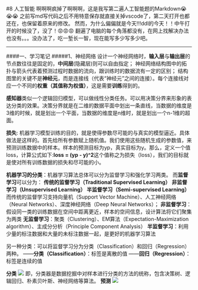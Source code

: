 #8 人工智能
啊啊啊疯掉了啊啊啊，这是我写第二遍人工智能题的Markdown:sob::sob::sob:
之前写md写代码之后不用特意保存就直接关掉vscode了，第二天打开也都还在，也保留着原来的修改。
然而，为什么偏偏就是今天!!!ddl的今天！！中午打开的时候没了，没了！:rage::rage::rage:
翻遍了电脑的每个角落都没有，在网上找解决办法也没有。。。没办法了，吃一堑长一智，现在能写多少写多少吧。
*******
####一、学习笔记
#####1、神经网络
设计一个神经网络时，**输入层**与**输出层**的节点数往往是固定的，**中间层**(隐藏层)则可以自由指定；
神经网络结构图中的拓扑与箭头代表着预测过程时数据的流向，跟训练时的数据流有一定的区别；
结构图里的关键不是**神经元**，而是连接线（代表“神经元”之间的连接）。每个连接线对应一个不同的**权重（其值称为权值）**，这是需要**训练**得到的。

**感知器**类似一个逻辑回归模型，可以做线性分类任务。可以用决策分界来形象的表达分类的效果。决策分界就是在二维的数据平面中划出一条直线，当数据的维度是3维的时候，就是划出一个平面，当数据的维度是n维时，就是划出一个n-1维的超面。

**损失**: 机器学习模型训练的目的，就是使得参数尽可能的与真实的模型逼近。具体做法是这样的。首先给所有参数赋上随机值。我们使用这些随机生成的参数值，来预测训练数据中的样本。样本的预测目标为yp，真实目标为y。那么，定义一个值loss，计算公式如下:**loss = (yp - y)^2**这个值称之为损失（loss），我们的目标就是使对所有训练数据的损失和尽可能的小。

**机器学习的分类**：机器学习算法总体可以分为监督学习和强化学习两类。
而**监督学习**可以分为：
**传统的监督学习（Traditional Supervised Learning）
非监督学习（Unsupervised Learning）
半监督学习（Semi-supervised Learning）**
而传统的监督学习支持向量机（Support Vector Machine）、人工神经网络（Neural Networks）、深度神经网络（Deep Neural Networks）；
**非监督学习**：假设同一类的训练数据在空间中距离更近，样本的空间信息，设计算法将它们聚集为两类
**无监督学习**：聚类（Clustering）、EM算法（Expectation-Maximization algorithm）、主成分分析（Principle Component Analysis）
**半监督学习**：利用少量的标注数据和大量的未标注数据一起，是更好的机器学习算法

另一种分类：可以将监督学习分为分类（Classification）和回归（Regression）两种。
——**分类（Classification）**：标签是离散的值
——**回归（Regression）**：标签是连续的值

**分类**
![](https://s3.bmp.ovh/imgs/2022/10/14/1684f36d60bb33ce.png)
即，分类器是数据挖掘中对样本进行分类的方法的统称，包含决策树、逻辑回归、朴素贝叶斯、神经网络等算法。
**预测**
![](https://s3.bmp.ovh/imgs/2022/10/14/9f8dabfc88cbb812.png)